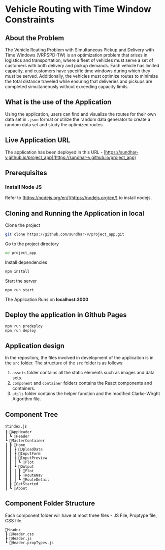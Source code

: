 # **Vehicle Routing with Time Window Constraints**
## About the Problem
The Vehicle Routing Problem with Simultaneous Pickup and Delivery with Time Windows (VRPSPD-TW) is an optimization problem that arises in logistics and transportation, where a fleet of vehicles must serve a set of customers with both delivery and pickup demands. Each vehicle has limited capacity, and customers have specific time windows during which they must be served. Additionally, the vehicles must optimize routes to minimize the total distance traveled while ensuring that deliveries and pickups are completed simultaneously without exceeding capacity limits.
## What is the use of the Application
Using the application, users can find and visualize the routes for their own data set in `.json` format or utilize the random data generator to create a random data set and study the optimized routes.
## Live Application URL
The application has been deployed in this URL - [https://sundhar-v.github.io/project_app](https://sundhar-v.github.io/project_app)
## Prerequisites
### Install Node JS
Refer to  [https://nodejs.org/en/](https://nodejs.org/en/)  to install nodejs.
## Cloning and Running the Application in local
Clone the project
```bash
git clone https://github.com/sundhar-v/project_app.git
```
Go to the project directory
```bash
cd project_app
```
Install dependencies
```bash
npm install
```
Start the server
```bash
npm run start
```
The Application Runs on **localhost:3000**
## Deploy the application in Github Pages
```
npm run predeploy
npm run deploy
```
## Application design
In the repository, the files involved in development of the application is in the `src` folder.
The structure of the `src` folder is as follows:

 1. `assets` folder contains all the static elements such as images and data sets.
 2. `component` and `container` folders contains the React components and containers.
 3. `utils` folder contains the helper function and the modified Clarke-Wirght Algorithm file.
## Component Tree
```
📦index.js
┣ 📂AppHeader
┃ ┗ 📂Header
┗ 📂MasterContainer
┃ ┣ 📂Home
┃ ┃ ┣ 📂UploadData
┃ ┃ ┣ 📂InputForm
┃ ┃ ┣ 📂InputPreview
┃ ┃ ┃ ┗ 📂Plot
┃ ┃ ┗ 📂Output
┃ ┃ ┃ ┣ 📂Plot
┃ ┃ ┃ ┣ 📂RouteNav
┃ ┃ ┃ ┗ 📂RouteDetail
┃ ┣ 📂GetStarted
┃ ┗ 📂About
```
## Component Folder Structure
Each component folder will have at most three files - JS File, Proptype file, CSS file.
```
📂Header  
┣ 📜Header.css  
┣ 📜Header.js  
┗ 📜Header.propTypes.js
```